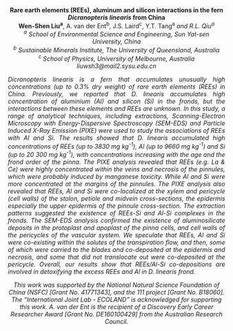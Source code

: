 <center><strong>Rare earth elements (REEs), aluminum and silicon interactions in the
fern <i>Dicranopteris linearis</i> from China</strong>

<center><strong>Wen-Shen Liu<sup>a</sup></strong>, A. van der Ent<sup>b</sup>, J.S. Laird<sup>c</sup>, Y.T. Tang<sup>a<i></sup>
and R.L. Qiu<sup>a</sup>

<center><i><sup>a</sup> School of Environmental Science and Engineering, Sun Yat-sen University, China</i> 

<center><i><sup>b</sup> Sustainable Minerals Institute, The University of Queensland, Australia </i> 

<center><i><sup>c</sup></i> <i>School of Physics, University of Melbourne, Australia</i> 

<center><i>liuwsh3@mail2.sysu.edu.cn</i> 

<p style="text-align:justify"><i>Dicranopteris linearis</i> is a fern that accumulates unusually high
concentrations (up to 0.3% dry weight) of rare earth elements (REEs) in
China. Previously, we reported that <i>D. linearis</i> accumulates high
concentration of aluminium (Al) and silicon (Si) in the fronds, but the
interactions between these elements and REEs are unknown. In this study,
a range of analytical techniques, including extractions,
Scanning-Electron Microscopy with Energy-Dispersive Spectroscopy
(SEM-EDS) and Particle Induced X-Ray Emission (PIXE) were used to study
the associations of REEs with Al and Si. The results showed that <i>D.
linearis</i> accumulated high concentrations of REEs (up to 3830 mg
kg<sup>-1</sup>), Al (up to 9660 mg kg<sup>-1</sup>) and Si (up to 20 300 mg kg<sup>-1</sup>), with
concentrations increasing with the age and the frond order of the pinna.
The PIXE analysis revealed that REEs (<i>e.g.</i> La & Ce) were highly
concentrated within the veins and necrosis of the pinnules, which were
probably induced by manganese toxicity. While Al and Si were more
concentrated at the margins of the pinnules. The PIXE analysis also
revealed that REEs, Al and Si were co-localized at the xylem and
pericycle (cell walls) of the stolon, petiole and midvein
cross-sections, the epidermis especially the upper epidermis of the
pinnule cross-section. The extraction patterns suggested the existence
of REEs-Si and Al-Si complexes in the fronds. The SEM-EDS analysis
confirmed the existence of aluminosilicate deposits in the protoplast
and apoplast of the pinna cells, and cell walls of the pericycles of the
vascular system. We speculate that REEs, Al and Si were co-existing
within the solutes of the transpiration flow, and then, some of which
were carried to the blades and co-deposited at the epidermis and
necrosis, and some that did not translocate out were co-deposited at the
pericycle. Overall, our results show that REEs/Al-Si co-depositions are
involved in detoxifying the excess REEs and Al in <i>D. linearis</i> frond.

This work was supported by the National Natural Science Foundation of
China (NSFC) \[Grant No. 41771343\], and the 111 project \[Grant No.
B18060\]. The “International Joint Lab - ECOLAND” is acknowledged for
supporting this work. A. van der Ent is the recipient of a Discovery
Early Career Researcher Award \[Grant No. DE160100429\] from the
Australian Research Council.
